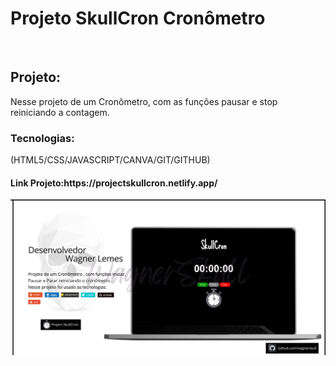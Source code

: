<h1>Projeto SkullCron Cronômetro</h1>
<br>
<h2>Projeto:</h2>
<p>Nesse projeto de um Cronômetro, com as funções pausar e stop reiniciando a contagem.</p>

<h3>Tecnologias:</h3>
<p>(HTML5/CSS/JAVASCRIPT/CANVA/GIT/GITHUB)</p>

<h4>Link Projeto:https://projectskullcron.netlify.app/</h4>
<img src="https://github.com/WagnerSkull/Project-SkullCron-stopwatch-HTML5-CSS-JAVASCRIPT/blob/master/img/5.png?raw=true"/>

